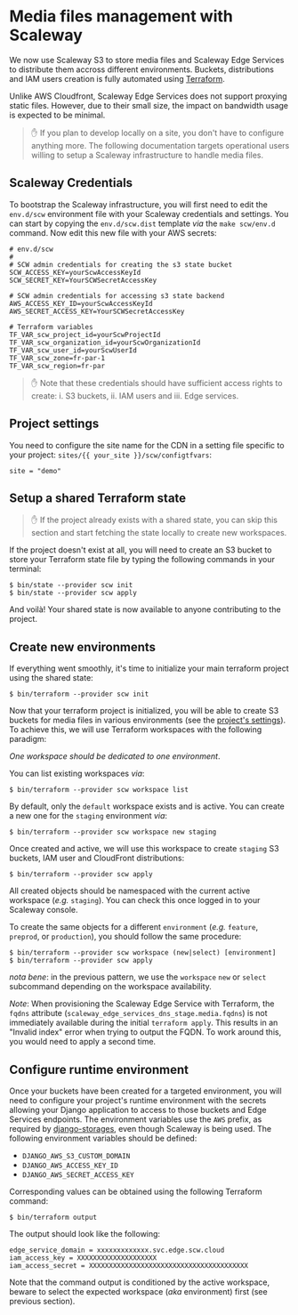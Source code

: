 # Media files management with Scaleway

We now use Scaleway S3 to store media files and Scaleway Edge Services to distribute them accross different environments. Buckets, distributions
and IAM users creation is fully automated using
[Terraform](https://www.terraform.io/).

Unlike AWS Cloudfront, Scaleway Edge Services does not support proxying static files. However, due to their small size, the impact on bandwidth usage is expected to be minimal.

> ✋ If you plan to develop locally on a site, you don't have to configure
> anything more. The following documentation targets operational users willing
> to setup a Scaleway infrastructure to handle media files.

## Scaleway Credentials

To bootstrap the Scaleway infrastructure, you will first need to edit the `env.d/scw`
environment file with your Scaleway credentials and settings. You can start by
copying the `env.d/scw.dist` template _via_ the `make scw/env.d` command. Now
edit this new file with your AWS secrets:

```
# env.d/scw
#
# SCW admin credentials for creating the s3 state bucket
SCW_ACCESS_KEY=yourScwAccessKeyId
SCW_SECRET_KEY=YourSCWSecretAccessKey

# SCW admin credentials for accessing s3 state backend
AWS_ACCESS_KEY_ID=yourScwAccessKeyId
AWS_SECRET_ACCESS_KEY=YourSCWSecretAccessKey

# Terraform variables
TF_VAR_scw_project_id=yourScwProjectId
TF_VAR_scw_organization_id=yourScwOrganizationId
TF_VAR_scw_user_id=yourScwUserId
TF_VAR_scw_zone=fr-par-1
TF_VAR_scw_region=fr-par

```

> ✋ Note that these credentials should have sufficient access rights to create:
> i. S3 buckets, ii. IAM users and iii. Edge services.

## Project settings

You need to configure the site name for the CDN in a setting file specific to
your project: `sites/{{ your_site }}/scw/configtfvars`:

```
site = "demo"
```

## Setup a shared Terraform state

> ✋ If the project already exists with a shared state, you can skip this
> section and start fetching the state locally to create new workspaces.

If the project doesn't exist at all, you will need to create an S3 bucket to store your Terraform state file by typing the following commands in your terminal:

```
$ bin/state --provider scw init
$ bin/state --provider scw apply
```

And voilà! Your shared state is now available to anyone contributing to the
project.

## Create new environments

If everything went smoothly, it's time to initialize your main terraform
project using the shared state:

```
$ bin/terraform --provider scw init
```

Now that your terraform project is initialized, you will be able to create S3
buckets for media files in various environments (see the [project's
settings](../src/backend/funmooc/settings.py)). To achieve this, we will use
Terraform workspaces with the following paradigm:

_One workspace should be dedicated to one environment_.

You can list existing workspaces _via_:

```
$ bin/terraform --provider scw workspace list
```

By default, only the `default` workspace exists and is active. You can create
a new one for the `staging` environment _via_:

```
$ bin/terraform --provider scw workspace new staging
```

Once created and active, we will use this workspace to create `staging` S3
buckets, IAM user and CloudFront distributions:

```
$ bin/terraform --provider scw apply
```

All created objects should be namespaced with the current active workspace
(_e.g._ `staging`). You can check this once logged in to your Scaleway console.

To create the same objects for a different `environment` (_e.g._ `feature`,
`preprod`, or `production`), you should follow the same procedure:

```
$ bin/terraform --provider scw workspace (new|select) [environment]
$ bin/terraform --provider scw apply
```

_nota bene_: in the previous pattern, we use the `workspace` `new` or `select`
subcommand depending on the workspace availability.

_Note_: When provisioning the Scaleway Edge Service with Terraform, the `fqdns` attribute (`scaleway_edge_services_dns_stage.media.fqdns`) is not immediately available during the initial `terraform apply`. This results in an "Invalid index" error when trying to output the FQDN. To work around this, you would need to apply a second time.

## Configure runtime environment

Once your buckets have been created for a targeted environment, you will need
to configure your project's runtime environment with the secrets allowing your
Django application to access to those buckets and Edge Services endpoints.
The environment variables use the `AWS` prefix, as required by [django-storages](https://django-storages.readthedocs.io/en/latest/backends/s3_compatible/scaleway.html), even though Scaleway is being used.
The following environment variables should be defined:

- `DJANGO_AWS_S3_CUSTOM_DOMAIN`
- `DJANGO_AWS_ACCESS_KEY_ID`
- `DJANGO_AWS_SECRET_ACCESS_KEY`

Corresponding values can be obtained using the following Terraform command:

```
$ bin/terraform output
```

The output should look like the following:

```
edge_service_domain = xxxxxxxxxxxxx.svc.edge.scw.cloud
iam_access_key = XXXXXXXXXXXXXXXXXXXX
iam_access_secret = XXXXXXXXXXXXXXXXXXXXXXXXXXXXXXXXXXXXXXXX
```

Note that the command output is conditioned by the active workspace, beware to
select the expected workspace (_aka_ environment) first (see previous section).
